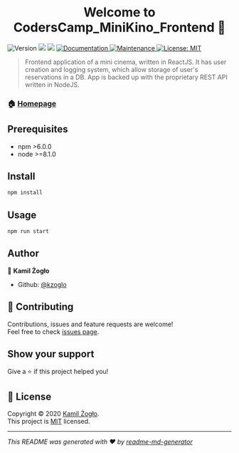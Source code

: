 <h1 align="center">Welcome to CodersCamp_MiniKino_Frontend 👋</h1>
<p>
  <img alt="Version" src="https://img.shields.io/badge/version-2.0.0-blue.svg?cacheSeconds=2592000" />
  <img src="https://img.shields.io/badge/npm-%3E6.0.0-blue.svg" />
  <img src="https://img.shields.io/badge/node-%3E%3D8.1.0-blue.svg" />
  <a href="https://github.com/kzoglo/CodersCamp_MiniKino_Frontend#readme" target="_blank">
    <img alt="Documentation" src="https://img.shields.io/badge/documentation-yes-brightgreen.svg" />
  </a>
  <a href="https://github.com/kzoglo/CodersCamp_MiniKino_Frontend/graphs/commit-activity" target="_blank">
    <img alt="Maintenance" src="https://img.shields.io/badge/Maintained%3F-yes-green.svg" />
  </a>
  <a href="https://github.com/kzoglo/CodersCamp_MiniKino_Frontend/blob/master/LICENSEs" target="_blank">
    <img alt="License: MIT" src="https://img.shields.io/badge/license-MIT-yellow.svg" />
  </a>
</p>

> Frontend application of a mini cinema, written in ReactJS. It has user creation and logging system, which allow storage of user's reservations in a DB. App is backed up with the proprietary REST API written in NodeJS.

### 🏠 [Homepage](https://kzoglo.github.io/CodersCamp_MiniKino_Frontend)

## Prerequisites

- npm >6.0.0
- node >=8.1.0

## Install

```sh
npm install
```

## Usage

```sh
npm run start
```

## Author

👤 **Kamil Żogło**

- Github: [@kzoglo](https://github.com/kzoglo)

## 🤝 Contributing

Contributions, issues and feature requests are welcome!<br />Feel free to check [issues page](https://github.com/kzoglo/CodersCamp_MiniKino_Frontend/issues).

## Show your support

Give a ⭐️ if this project helped you!

## 📝 License

Copyright © 2020 [Kamil Żogło](https://github.com/kzoglo).<br />
This project is [MIT](https://opensource.org/licenses/MIT) licensed.

---

_This README was generated with ❤️ by [readme-md-generator](https://github.com/kefranabg/readme-md-generator)_
